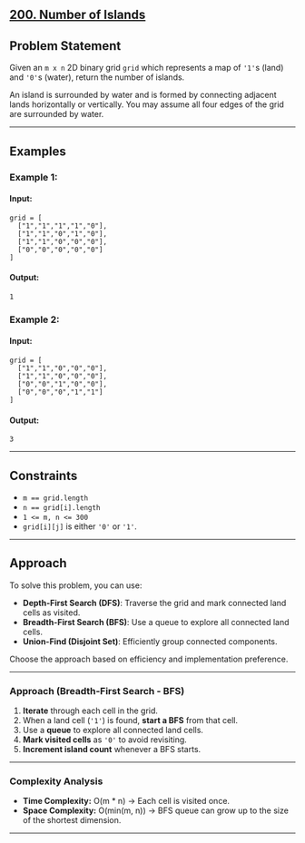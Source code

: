 ## [200. Number of Islands](https://leetcode.com/problems/number-of-islands)

## Problem Statement
Given an `m x n` 2D binary grid `grid` which represents a map of `'1'`s (land) and `'0'`s (water), return the number of islands.

An island is surrounded by water and is formed by connecting adjacent lands horizontally or vertically. You may assume all four edges of the grid are surrounded by water.

---

## Examples

### Example 1:
#### Input:
```plaintext
grid = [
  ["1","1","1","1","0"],
  ["1","1","0","1","0"],
  ["1","1","0","0","0"],
  ["0","0","0","0","0"]
]
```
#### Output:
```plaintext
1
```

### Example 2:
#### Input:
```plaintext
grid = [
  ["1","1","0","0","0"],
  ["1","1","0","0","0"],
  ["0","0","1","0","0"],
  ["0","0","0","1","1"]
]
```
#### Output:
```plaintext
3
```

---

## Constraints
- `m == grid.length`
- `n == grid[i].length`
- `1 <= m, n <= 300`
- `grid[i][j]` is either `'0'` or `'1'`.

---

## Approach
To solve this problem, you can use:
- **Depth-First Search (DFS)**: Traverse the grid and mark connected land cells as visited.
- **Breadth-First Search (BFS)**: Use a queue to explore all connected land cells.
- **Union-Find (Disjoint Set)**: Efficiently group connected components.

Choose the approach based on efficiency and implementation preference.

---

### **Approach (Breadth-First Search - BFS)**
1. **Iterate** through each cell in the grid.
2. When a land cell (`'1'`) is found, **start a BFS** from that cell.
3. Use a **queue** to explore all connected land cells.
4. **Mark visited cells** as `'0'` to avoid revisiting.
5. **Increment island count** whenever a BFS starts.

---

### **Complexity Analysis**
- **Time Complexity:** O(m * n) → Each cell is visited once.
- **Space Complexity:** O(min(m, n)) → BFS queue can grow up to the size of the shortest dimension.

---